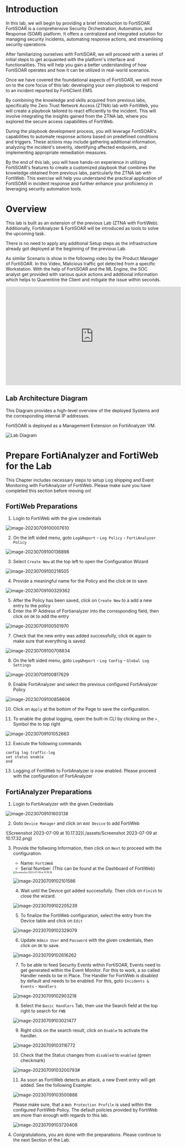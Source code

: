 # Introduction

In this lab, we will begin by providing a brief introduction to FortiSOAR. FortiSOAR is a comprehensive Security Orchestration, Automation, and Response (SOAR) platform. It offers a centralized and integrated solution for managing security incidents, automating response actions, and streamlining security operations.

After familiarizing ourselves with FortiSOAR, we will proceed with a series of initial steps to get acquainted with the platform's interface and functionalities. This will help you gain a better understanding of how FortiSOAR operates and how it can be utilized in real-world scenarios.

Once we have covered the foundational aspects of FortiSOAR, we will move on to the core focus of this lab: developing your own playbook to respond to an incident reported by FortiClient EMS.

By combining the knowledge and skills acquired from previous labs, specifically the Zero Trust Network Access (ZTNA) lab with FortiWeb, you will create a playbook tailored to react efficiently to the incident. This will involve integrating the insights gained from the ZTNA lab, where you explored the secure access capabilities of FortiWeb.

During the playbook development process, you will leverage FortiSOAR's capabilities to automate response actions based on predefined conditions and triggers. These actions may include gathering additional information, analyzing the incident's severity, identifying affected endpoints, and implementing appropriate remediation measures.

By the end of this lab, you will have hands-on experience in utilizing FortiSOAR's features to create a customized playbook that combines the knowledge obtained from previous labs, particularly the ZTNA lab with FortiWeb. This exercise will help you understand the practical application of FortiSOAR in incident response and further enhance your proficiency in leveraging security automation tools.

# Overview

This lab is built as an extension of the previous Lab (ZTNA with FortiWeb). Additionally, FortiAnalyzer & FortiSOAR will be introduced as tools to solve the upcoming task.

There is no need to apply any additional Setup steps as the infrastructure already got deployed at the beginning of the previous Lab.

As similar Scenario is show in the following video by the Product Manager of FortiSOAR. In this Video, Malicious traffic got detected from a specific Workstation. With the help of FortiSOAR and the ML Engine, the SOC analyst get provided with various quick actions and additional information which helps to Quarentine the Client and mitigate the issue within seconds.

<iframe width="560" height="315" src="https://www.youtube-nocookie.com/embed/etWghPmIuCg?controls=0" title="YouTube video player" frameborder="0" allow="accelerometer; autoplay; clipboard-write; encrypted-media; gyroscope; picture-in-picture; web-share" allowfullscreen></iframe>

## Lab Architecture Diagram

This Diagram provides a high-level overview of the deployed Systems and the corresponding internal IP addresses.

FortiSOAR is deployed as a Management Extension on FortiAnalyzer VM.

   ![Lab Diagram](./assets/cselab.png)

# Prepare FortiAnalyzer and FortiWeb for the Lab

This Chapter includes necessary steps to setup Log shipping and Event Monitoring with FortiAnalyzer of FortiWeb. Please make sure you have completed this section before moving on!

## FortiWeb Preparations

1. Login to FortiWeb with the give credentials

![image-20230709100007610](./assets/image-20230709100007610.png)

2. On the left sided menu, goto `Log&Report` - `Log Policy` - `FortiAnalyzer Policy`

![image-20230709100136898](./assets/image-20230709100136898.png)

3. Select `Create New` at the top left to open the Configuration Wizard

![image-20230709100218505](./assets/image-20230709100218505.png)

4. Provide a meaningful name for the Policy and the click `OK` to save

![image-20230709100329362](./assets/image-20230709100329362.png)

5. After the Policy has been saved, click on `Create New` to a add a new entry to the policy
6. Enter the IP Address of Fortianalyzer into the corresponding field, then click on `OK` to add the entry

![image-20230709100501970](./assets/image-20230709100501970.png)

7. Check that the new entry was added successfully, click `OK` again to make sure that everything is saved.

![image-20230709100708834](./assets/image-20230709100708834.png)

8. On the left sided menu, goto `Log&Report` - `Log Config` - `Global Log Settings`

![image-20230709100817629](./assets/image-20230709100817629.png)

9. Enable FortiAnalyzer and select the previous configured FortiAnalyzer Policy

![image-20230709100858606](./assets/image-20230709100858606.png)

10. Click on `Apply` at the bottom of the Page to save the configuration.

11. To enable the global logging, open the built-in CLI by clicking on the `>_` Symbol the to top right

![image-20230709101052663](./assets/image-20230709101052663.png)

12. Execute the following commands

```shell
config log traffic-log
set status enable
end
```

13. Logging of FortiWeb to FortiAnalyzer is now enabled. Please proceed with the configuration of FortiAnalyzer

## FortiAnalyzer Preparations

1. Login to FortiAnalyzer with the given Credentials

![image-20230709101603138](./assets/image-20230709101603138.png)

2. Goto `Device Manager` and click on `Add Device` to add FortiWeb

![Screenshot 2023-07-09 at 10.17.32](./assets/Screenshot 2023-07-09 at 10.17.32.png)

3. Provide the follwoing Information, then click on `Next` to proceed with the configuration.

   - Name: `FortiWeb`
   - Serial Number: <Serial Number of FortiWeb> (This can be found at the Dashboard of FortiWeb)

   <img src="./assets/Screenshot 2023-07-09 at 10.19.36.png" alt="Screenshot 2023-07-09 at 10.19.36" style="zoom: 50%;" />

   ![image-20230709102101586](./assets/image-20230709102101586.png)

   4. Wait until the Device got added successfully. Then click on `Finish` to close the wizard.

   ![image-20230709102205239](./assets/image-20230709102205239.png)

   5. To finalize the FortiWeb configuration, select the entry from the Device table and click on `Edit`

   ![image-20230709102329079](./assets/image-20230709102329079.png)

   6. Update `Admin User` and `Password` with the given credentials, then click on `OK` to save.

   ![image-20230709102616262](./assets/image-20230709102616262.png)

   

   

   7. To be able to feed Security Events within FortiSOAR, Events need to get generated within the Event Monitor. For this to work, a so called Handler needs to be in Place. The Handler for FortiWeb is disabled by default and needs to be enabled. For this, goto `Incidents & Events` - `Handlers`

   ![image-20230709102903218](./assets/image-20230709102903218.png)

   8. Select the `Basic Handlers` Tab, then use the Search field at the top right to search for `FWB`

   ![image-20230709103021477](./assets/image-20230709103021477.png)

   9. Right click on the search result, click on `Enable` to activate the handler.

   ![image-20230709103116772](./assets/image-20230709103116772.png) 

   10. Check that the Status changes from `disabled` to `enabled` (green checkmark)

   ![image-20230709103200793](./assets/image-20230709103200793.png)#

   11. As soon as FortiWeb detects an attack, a new Event entry will get added. See the following Example:

   ![image-20230709103500888](./assets/image-20230709103500888.png)

   Please make sure, that a `Web Protection Profile` is used within the configured FortiWeb Policy. The default policies provided by FortiWeb are more than enough with regards to this lab.

   ![image-20230709103720408](./assets/image-20230709103720408.png)

12. Congratulations, you are done with the preparations. Please continue to the next Section of the Lab.
